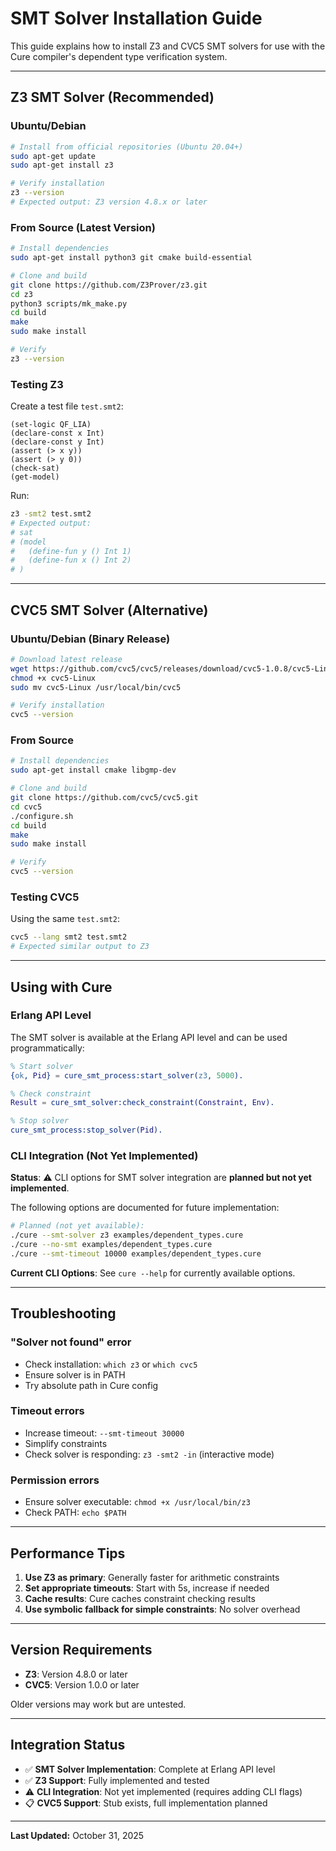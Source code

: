 # SMT Solver Installation Guide

This guide explains how to install Z3 and CVC5 SMT solvers for use with the Cure compiler's dependent type verification system.

---

## Z3 SMT Solver (Recommended)

### Ubuntu/Debian
```bash
# Install from official repositories (Ubuntu 20.04+)
sudo apt-get update
sudo apt-get install z3

# Verify installation
z3 --version
# Expected output: Z3 version 4.8.x or later
```

### From Source (Latest Version)
```bash
# Install dependencies
sudo apt-get install python3 git cmake build-essential

# Clone and build
git clone https://github.com/Z3Prover/z3.git
cd z3
python3 scripts/mk_make.py
cd build
make
sudo make install

# Verify
z3 --version
```

### Testing Z3
Create a test file `test.smt2`:
```smt2
(set-logic QF_LIA)
(declare-const x Int)
(declare-const y Int)
(assert (> x y))
(assert (> y 0))
(check-sat)
(get-model)
```

Run:
```bash
z3 -smt2 test.smt2
# Expected output:
# sat
# (model
#   (define-fun y () Int 1)
#   (define-fun x () Int 2)
# )
```

---

## CVC5 SMT Solver (Alternative)

### Ubuntu/Debian (Binary Release)
```bash
# Download latest release
wget https://github.com/cvc5/cvc5/releases/download/cvc5-1.0.8/cvc5-Linux
chmod +x cvc5-Linux
sudo mv cvc5-Linux /usr/local/bin/cvc5

# Verify installation
cvc5 --version
```

### From Source
```bash
# Install dependencies
sudo apt-get install cmake libgmp-dev

# Clone and build
git clone https://github.com/cvc5/cvc5.git
cd cvc5
./configure.sh
cd build
make
sudo make install

# Verify
cvc5 --version
```

### Testing CVC5
Using the same `test.smt2`:
```bash
cvc5 --lang smt2 test.smt2
# Expected similar output to Z3
```

---

## Using with Cure

### Erlang API Level

The SMT solver is available at the Erlang API level and can be used programmatically:

```erlang
% Start solver
{ok, Pid} = cure_smt_process:start_solver(z3, 5000).

% Check constraint
Result = cure_smt_solver:check_constraint(Constraint, Env).

% Stop solver
cure_smt_process:stop_solver(Pid).
```

### CLI Integration (Not Yet Implemented)

**Status**: ⚠️ CLI options for SMT solver integration are **planned but not yet implemented**.

The following options are documented for future implementation:

```bash
# Planned (not yet available):
./cure --smt-solver z3 examples/dependent_types.cure
./cure --no-smt examples/dependent_types.cure
./cure --smt-timeout 10000 examples/dependent_types.cure
```

**Current CLI Options**: See `cure --help` for currently available options.

---

## Troubleshooting

### "Solver not found" error
- Check installation: `which z3` or `which cvc5`
- Ensure solver is in PATH
- Try absolute path in Cure config

### Timeout errors
- Increase timeout: `--smt-timeout 30000`
- Simplify constraints
- Check solver is responding: `z3 -smt2 -in` (interactive mode)

### Permission errors
- Ensure solver executable: `chmod +x /usr/local/bin/z3`
- Check PATH: `echo $PATH`

---

## Performance Tips

1. **Use Z3 as primary**: Generally faster for arithmetic constraints
2. **Set appropriate timeouts**: Start with 5s, increase if needed
3. **Cache results**: Cure caches constraint checking results
4. **Use symbolic fallback for simple constraints**: No solver overhead

---

## Version Requirements

- **Z3**: Version 4.8.0 or later
- **CVC5**: Version 1.0.0 or later

Older versions may work but are untested.

---

## Integration Status

- ✅ **SMT Solver Implementation**: Complete at Erlang API level
- ✅ **Z3 Support**: Fully implemented and tested
- ⚠️ **CLI Integration**: Not yet implemented (requires adding CLI flags)
- 📋 **CVC5 Support**: Stub exists, full implementation planned

---

**Last Updated:** October 31, 2025
